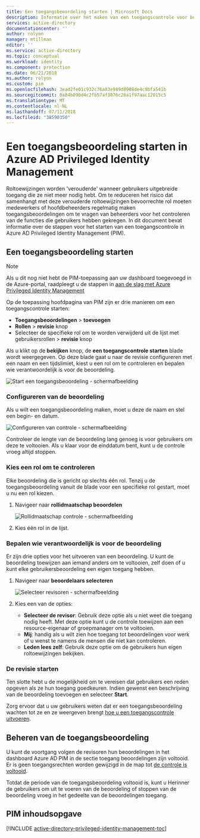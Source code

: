 ```yaml
---
title: Een toegangsbeoordeling starten | Microsoft Docs
description: Informatie over het maken van een toegangscontrole voor bevoegde identiteiten met de Azure Privileged Identity Management-toepassing.
services: active-directory
documentationcenter: ''
author: rolyon
manager: mtillman
editor: ''
ms.service: active-directory
ms.topic: conceptual
ms.workload: identity
ms.component: protection
ms.date: 06/21/2018
ms.author: rolyon
ms.custom: pim
ms.openlocfilehash: 3ead2fe01c932c76a83e989d8908de4c9bfa541b
ms.sourcegitcommit: 0a84b090d4c2fb57af3876c26a1f97aac12015c5
ms.translationtype: MT
ms.contentlocale: nl-NL
ms.lasthandoff: 07/11/2018
ms.locfileid: "38590350"
---
```

# <a name="how-to-start-an-access-review-in-azure-ad-privileged-identity-management"></a>Een toegangsbeoordeling starten in Azure AD Privileged Identity Management
Roltoewijzingen worden 'verouderde' wanneer gebruikers uitgebreide toegang die ze niet meer nodig hebt. Om te reduceren het risico dat samenhangt met deze verouderde roltoewijzingen bevoorrechte rol moeten medewerkers of hoofdbeheerders regelmatig maken toegangsbeoordelingen om te vragen van beheerders voor het controleren van de functies die gebruikers hebben gekregen. In dit document bevat informatie over de stappen voor het starten van een toegangscontrole in Azure AD Privileged Identity Management (PIM).

## <a name="start-an-access-review"></a>Een toegangsbeoordeling starten
> [!NOTE]
> Als u dit nog niet hebt de PIM-toepassing aan uw dashboard toegevoegd in de Azure-portal, raadpleegt u de stappen in [aan de slag met Azure Privileged Identity Management](pim-getting-started.md)
> 
> 

Op de toepassing hoofdpagina van PIM zijn er drie manieren om een toegangscontrole starten:

* **Toegangsbeoordelingen** > **toevoegen**
* **Rollen** > **revisie** knop
* Selecteer de specifieke rol om te worden verwijderd uit de lijst met gebruikersrollen > **revisie** knop

Als u klikt op de **bekijken** knop, de **een toegangscontrole starten** blade wordt weergegeven. Op deze blade gaat u naar de revisie configureren met een naam en een tijdslimiet, kiest u een rol om te controleren en bepalen wie verantwoordelijk is voor de beoordeling.

![Start een toegangsbeoordeling - schermafbeelding](./media/pim-how-to-start-security-review/PIM_start_review.png)

### <a name="configure-the-review"></a>Configureren van de beoordeling
Als u wilt een toegangsbeoordeling maken, moet u deze de naam en stel een begin- en datum.

![Configureren van controle - schermafbeelding](./media/pim-how-to-start-security-review/PIM_review_configure.png)

Controleer de lengte van de beoordeling lang genoeg is voor gebruikers om deze te voltooien. Als u klaar voor de einddatum bent, kunt u de controle vroeg altijd stoppen.

### <a name="choose-a-role-to-review"></a>Kies een rol om te controleren
Elke beoordeling die is gericht op slechts één rol. Tenzij u de toegangsbeoordeling vanuit de blade voor een specifieke rol gestart, moet u nu een rol kiezen.

1. Navigeer naar **rollidmaatschap beoordelen**
   
    ![Rollidmaatschap controle - schermafbeelding](./media/pim-how-to-start-security-review/PIM_review_role.png)
2. Kies één rol in de lijst.

### <a name="decide-who-will-perform-the-review"></a>Bepalen wie verantwoordelijk is voor de beoordeling
Er zijn drie opties voor het uitvoeren van een beoordeling. U kunt de beoordeling toewijzen aan iemand anders om te voltooien, zelf doen of u kunt elke gebruikersbeoordeling een eigen toegang hebben.

1. Navigeer naar **beoordelaars selecteren**
   
    ![Selecteer revisoren - schermafbeelding](./media/pim-how-to-start-security-review/PIM_review_reviewers.png)
2. Kies een van de opties:
   
   * **Selecteer de revisor**: Gebruik deze optie als u niet weet die toegang nodig heeft. Met deze optie kunt u de controle toewijzen aan een resource-eigenaar of groepmanager om te voltooien.
   * **Mij**: handig als u wilt zien hoe toegang tot beoordelingen voor werk of u wenst te namens de mensen die niet kan controleren.
   * **Leden lees zelf**: Gebruik deze optie om de gebruikers hun eigen roltoewijzingen bekijken.

### <a name="start-the-review"></a>De revisie starten
Ten slotte hebt u de mogelijkheid om te vereisen dat gebruikers een reden opgeven als ze hun toegang goedkeuren. Indien gewenst een beschrijving van de beoordeling toevoegen en selecteer **Start**.

Zorg ervoor dat u uw gebruikers weten dat er een toegangsbeoordeling wachten tot ze en ze weergeven brengt [hoe u een toegangscontrole uitvoeren](pim-how-to-perform-security-review.md).

## <a name="manage-the-access-review"></a>Beheren van de toegangsbeoordeling
U kunt de voortgang volgen de revisoren hun beoordelingen in het dashboard Azure AD PIM in de sectie toegang beoordelingen zijn voltooid. Er is geen toegangsrechten worden gewijzigd in de map tot [de controle is voltooid](pim-how-to-complete-review.md).

Totdat de periode van de toegangsbeoordeling voltooid is, kunt u Herinner de gebruikers om uit te voeren van de beoordeling of stoppen van de beoordeling vroeg in het gedeelte van de beoordelingen toegang.

<!--Every topic should have next steps and links to the next logical set of content to keep the customer engaged-->
## <a name="pim-table-of-contents"></a>PIM inhoudsopgave
[!INCLUDE [active-directory-privileged-identity-management-toc](../../../includes/active-directory-privileged-identity-management-toc.md)]
